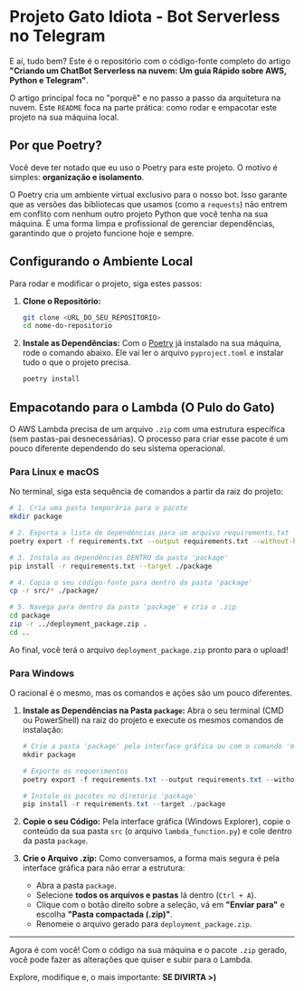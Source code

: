 # Projeto Gato Idiota - Bot Serverless no Telegram

E aí, tudo bem? Este é o repositório com o código-fonte completo do artigo **"Criando um ChatBot Serverless na nuvem: Um guia Rápido sobre AWS, Python e Telegram"**.

O artigo principal foca no "porquê" e no passo a passo da arquitetura na nuvem. Este `README` foca na parte prática: como rodar e empacotar este projeto na sua máquina local.

## Por que Poetry?

Você deve ter notado que eu uso o Poetry para este projeto. O motivo é simples: **organização e isolamento**.

O Poetry cria um ambiente virtual exclusivo para o nosso bot. Isso garante que as versões das bibliotecas que usamos (como a `requests`) não entrem em conflito com nenhum outro projeto Python que você tenha na sua máquina. É uma forma limpa e profissional de gerenciar dependências, garantindo que o projeto funcione hoje e sempre.

## Configurando o Ambiente Local

Para rodar e modificar o projeto, siga estes passos:

1.  **Clone o Repositório:**
    ```bash
    git clone <URL_DO_SEU_REPOSITORIO>
    cd nome-do-repositorio
    ```
2.  **Instale as Dependências:**
    Com o [Poetry](https://python-poetry.org/docs/#installation) já instalado na sua máquina, rode o comando abaixo. Ele vai ler o arquivo `pyproject.toml` e instalar tudo o que o projeto precisa.
    ```bash
    poetry install
    ```

## Empacotando para o Lambda (O Pulo do Gato)

O AWS Lambda precisa de um arquivo `.zip` com uma estrutura específica (sem pastas-pai desnecessárias). O processo para criar esse pacote é um pouco diferente dependendo do seu sistema operacional.

### Para Linux e macOS

No terminal, siga esta sequência de comandos a partir da raiz do projeto:

```bash
# 1. Cria uma pasta temporária para o pacote
mkdir package

# 2. Exporta a lista de dependências para um arquivo requirements.txt
poetry export -f requirements.txt --output requirements.txt --without-hashes

# 3. Instala as dependências DENTRO da pasta 'package'
pip install -r requirements.txt --target ./package

# 4. Copia o seu código-fonte para dentro da pasta 'package'
cp -r src/* ./package/

# 5. Navega para dentro da pasta 'package' e cria o .zip
cd package
zip -r ../deployment_package.zip .
cd ..
```
Ao final, você terá o arquivo `deployment_package.zip` pronto para o upload!

### Para Windows

O racional é o mesmo, mas os comandos e ações são um pouco diferentes.

1.  **Instale as Dependências na Pasta `package`:**
    Abra o seu terminal (CMD ou PowerShell) na raiz do projeto e execute os mesmos comandos de instalação:
    ```powershell
    # Crie a pasta 'package' pela interface gráfica ou com o comando 'mkdir package'
    mkdir package

    # Exporte os requerimentos
    poetry export -f requirements.txt --output requirements.txt --without-hashes

    # Instale os pacotes no diretório 'package'
    pip install -r requirements.txt --target ./package
    ```
2.  **Copie o seu Código:**
    Pela interface gráfica (Windows Explorer), copie o conteúdo da sua pasta `src` (o arquivo `lambda_function.py`) e cole dentro da pasta `package`.

3.  **Crie o Arquivo .zip:**
    Como conversamos, a forma mais segura é pela interface gráfica para não errar a estrutura:
    * Abra a pasta `package`.
    * Selecione **todos os arquivos e pastas** lá dentro (`Ctrl + A`).
    * Clique com o botão direito sobre a seleção, vá em **"Enviar para"** e escolha **"Pasta compactada (.zip)"**.
    * Renomeie o arquivo gerado para `deployment_package.zip`.

---

Agora é com você! Com o código na sua máquina e o pacote `.zip` gerado, você pode fazer as alterações que quiser e subir para o Lambda.

Explore, modifique e, o mais importante: **SE DIVIRTA >)**
